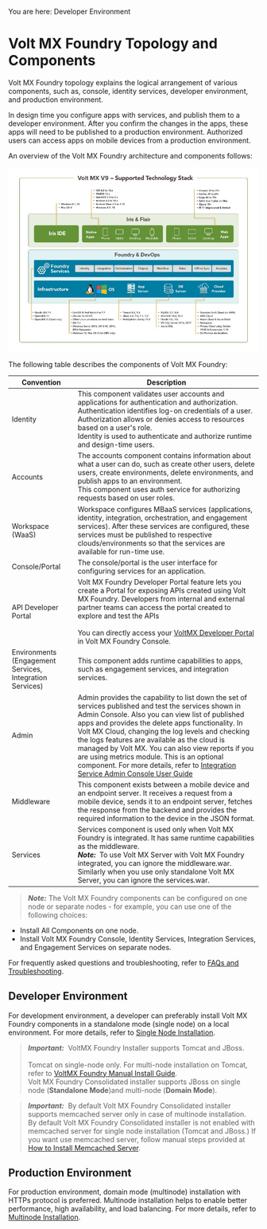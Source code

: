                           

You are here: Developer Environment

Volt MX  Foundry Topology and Components
======================================

Volt MX  Foundry topology explains the logical arrangement of various components, such as, console, identity services, developer environment, and production environment.

In design time you configure apps with services, and publish them to a developer environment. After you confirm the changes in the apps, these apps will need to be published to a production environment. Authorized users can access apps on mobile devices from a production environment.

An overview of the Volt MX Foundry architecture and components follows:

![](Resources/Images/VoltMX_V9___Supported_Technology_Stack.jpg)

The following table describes the components of Volt MX Foundry:

  
| Convention | Description |
| --- | --- |
| Identity | This component validates user accounts and applications for authentication and authorization.<br> Authentication identifies log-on credentials of a user.<br> Authorization allows or denies access to resources based on a user's role.<br> Identity is used to authenticate and authorize runtime and design-time users. |
| Accounts | The accounts component contains information about what a user can do, such as create other users, delete users, create environments, delete environments, and publish apps to an environment.<br>This component uses auth service for authorizing requests based on user roles. |
| Workspace (WaaS) | Workspace configures MBaaS services (applications, identity, integration, orchestration, and engagement services). After these services are configured, these services must be published to respective clouds/environments so that the services are available for run-time use. |
| Console/Portal | The console/portal is the user interface for configuring services for an application. |
| API Developer Portal | Volt MX Foundry Developer Portal feature lets you create a Portal for exposing APIs created using Volt MX Foundry. Developers from internal and external partner teams can access the portal created to explore and test the APIs<br><br> You can directly access your [VoltMX Developer Portal](../../../Foundry/voltmx_foundry_user_guide/Content/VoltMXDevPortal.md) in Volt MX Foundry Console. |
| Environments (Engagement Services, Integration Services) | This component adds runtime capabilities to apps, such as engagement services, and integration services. |
| Admin | Admin provides the capability to list down the set of services published and test the services shown in Admin Console. Also you can view list of published apps and provides the delete apps functionality. In Volt MX Cloud, changing the log levels and checking the logs features are available as the cloud is managed by Volt MX. You can also view reports if you are using metrics module. This is an optional component. For more details, refer to [Integration Service Admin Console User Guide](../../../Foundry/vmf_integrationservice_admin_console_userguide/Content/App_Services_User_Guide.md) |
| Middleware | This component exists between a mobile device and an endpoint server. It receives a request from a mobile device, sends it to an endpoint server, fetches the response from the backend and provides the required information to the device in the JSON format. |
| Services | Services component is used only when Volt MX Foundry is integrated. It has same runtime capabilities as the middleware.<br> **_Note:_**  To use Volt MX Server with Volt MX Foundry integrated, you can ignore the middleware.war. Similarly when you use only standalone Volt MX Server, you can ignore the services.war. |

> **_Note:_**
The Volt MX Foundry components can be configured on one node or separate nodes - for example, you can use one of the following choices:
*   Install All Components on one node.
*   Install Volt MX Foundry Console, Identity Services, Integration Services, and Engagement Services on separate nodes.

For frequently asked questions and troubleshooting, refer to [FAQs and Troubleshooting](Troubleshooting.md).

Developer Environment
---------------------

For development environment, a developer can preferably install Volt MX Foundry components in a standalone mode (single node) on a local environment. For more details, refer to [Single Node Installation](Installing_VoltMX_Foundry_on_Windows.md#Single-Node).

> **_Important:_**  VoltMX Foundry Installer supports Tomcat and JBoss.<br>  
  Tomcat on single-node only. For multi-node installation on Tomcat, refer to [VoltMX Foundry Manual Install Guide](../../../Foundry/voltmx_foundry_manual_install_guide/Content/Introduction.md).  
  Volt MX  Foundry Consolidated installer supports JBoss on single node (**Standalone Mode**)and multi-node (**Domain Mode**).

> **_Important:_**  By default Volt MX Foundry Consolidated installer supports memcached server only in case of multinode installation.<br>
  By default Volt MX Foundry Consolidated installer is not enabled with memcached server for single node installation (Tomcat and JBoss.) If you want use memcached server, follow manual steps provided at [How to Install Memcached Server](Pre-installation_Tasks.md#install-memcached-server).

Production Environment
----------------------

For production environment, domain mode (multinode) installation with HTTPs protocol is preferred. Multinode installation helps to enable better performance, high availability, and load balancing. For more details, refer to [Multinode Installation](Multi-Node_Installation.md).
